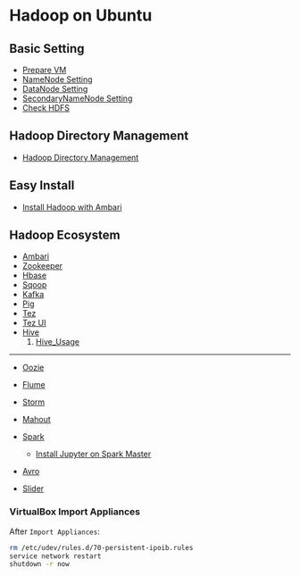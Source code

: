 # Hadoop on Ubuntu

## Basic Setting
* [Prepare VM](https://github.com/dawkiny/Hadoop/blob/master/scripts/basic_setting/vmsetting.md)   
* [NameNode Setting](https://github.com/dawkiny/Hadoop/blob/master/scripts/basic_setting/namenode_setting.md)  
* [DataNode Setting](https://github.com/dawkiny/Hadoop/blob/master/scripts/basic_setting/datanode_setting.md)  
* [SecondaryNameNode Setting](https://github.com/dawkiny/Hadoop/blob/master/scripts/basic_setting/secondarynamenode_setting.md)  
* [Check HDFS](https://github.com/dawkiny/Hadoop/blob/master/scripts/basic_setting/check_hdfs.md)  

## Hadoop Directory Management
* [Hadoop Directory Management](https://github.com/dawkiny/Hadoop/blob/master/scripts/hadoop_ecosystem/manage_dir.md)  

## Easy Install
* [Install Hadoop with Ambari](https://github.com/pydemia/Hadoop/blob/master/scripts/easyinstall.md#easyinstall)


## Hadoop Ecosystem
* [Ambari](https://github.com/dawkiny/Hadoop/blob/master/scripts/hadoop_ecosystem/ambari.md)  
* [Zookeeper](https://github.com/dawkiny/Hadoop/blob/master/scripts/hadoop_ecosystem/zookeeper.md)  
* [Hbase](https://github.com/dawkiny/Hadoop/blob/master/scripts/hadoop_ecosystem/hbase.md)  
* [Sqoop](https://github.com/dawkiny/Hadoop/blob/master/scripts/hadoop_ecosystem/sqoop.md)  
* [Kafka](https://github.com/dawkiny/Hadoop/blob/master/scripts/hadoop_ecosystem/kafka.md)  
* [Pig](https://github.com/dawkiny/Hadoop/blob/master/scripts/hadoop_ecosystem/pig.md)  
* [Tez](https://github.com/dawkiny/Hadoop/blob/master/scripts/hadoop_ecosystem/tez.md)  
* [Tez UI](https://github.com/dawkiny/Hadoop/blob/master/scripts/hadoop_ecosystem/tez_ui.md)  
* [Hive](https://github.com/dawkiny/Hadoop/blob/master/scripts/hadoop_ecosystem/hive.md)  
  1. [Hive_Usage](https://github.com/dawkiny/Hadoop/blob/master/scripts/hadoop_ecosystem/hive_usage.md)  

---
* [Oozie](https://github.com/dawkiny/Hadoop/blob/master/scripts/hadoop_ecosystem/oozie.md)  
* [Flume](https://github.com/dawkiny/Hadoop/blob/master/scripts/hadoop_ecosystem/flume.md)  
* [Storm](https://github.com/dawkiny/Hadoop/blob/master/scripts/hadoop_ecosystem/storm.md)  
* [Mahout](https://github.com/dawkiny/Hadoop/blob/master/scripts/hadoop_ecosystem/mahout.md)  
* [Spark](https://github.com/dawkiny/Hadoop/blob/master/scripts/hadoop_ecosystem/spark.md)  
  * [Install Jupyter on Spark Master]()


* [Avro](https://github.com/dawkiny/Hadoop/blob/master/scripts/hadoop_ecosystem/avro.md)  
* [Slider](https://github.com/dawkiny/Hadoop/blob/master/scripts/hadoop_ecosystem/slider.md) 


### VirtualBox Import Appliances

After `Import Appliances`:

```sh
rm /etc/udev/rules.d/70-persistent-ipoib.rules 
service network restart
shutdown -r now
```
